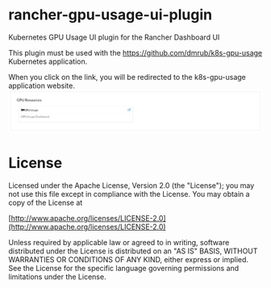 # rancher-gpu-usage-ui-plugin
Kubernetes GPU Usage UI plugin for the Rancher Dashboard UI

This plugin must be used with the https://github.com/dmrub/k8s-gpu-usage Kubernetes application.

When you click on the link, you will be redirected to the k8s-gpu-usage application website.
![Screenshot](screenshot.jpg)

License
=======

Licensed under the Apache License, Version 2.0 (the "License");
you may not use this file except in compliance with the License.
You may obtain a copy of the License at

[http://www.apache.org/licenses/LICENSE-2.0](http://www.apache.org/licenses/LICENSE-2.0)

Unless required by applicable law or agreed to in writing, software
distributed under the License is distributed on an "AS IS" BASIS,
WITHOUT WARRANTIES OR CONDITIONS OF ANY KIND, either express or implied.
See the License for the specific language governing permissions and
limitations under the License.

